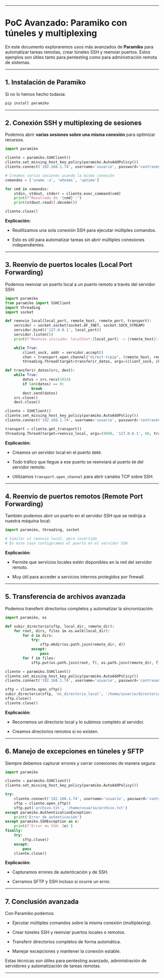 

---

# PoC Avanzado: Paramiko con túneles y multiplexing

En este documento exploraremos usos más avanzados de **Paramiko** para automatizar tareas remotas, crear túneles SSH y reenviar puertos. Estos ejemplos son útiles tanto para pentesting como para administración remota de sistemas.

---

## 1. Instalación de Paramiko

Si no lo hemos hecho todavía:

```bash
pip install paramiko
```

---

## 2. Conexión SSH y multiplexing de sesiones

Podemos abrir **varias sesiones sobre una misma conexión** para optimizar recursos.

```python
import paramiko

cliente = paramiko.SSHClient()
cliente.set_missing_host_key_policy(paramiko.AutoAddPolicy())
cliente.connect('192.168.1.74', username='usuario', password='contraseña')

# Creamos varias sesiones usando la misma conexión
comandos = ['uname -a', 'whoami', 'uptime']

for cmd in comandos:
    stdin, stdout, stderr = cliente.exec_command(cmd)
    print(f"Resultado de '{cmd}':")
    print(stdout.read().decode())

cliente.close()
```

**Explicación:**

- Reutilizamos una sola conexión SSH para ejecutar múltiples comandos.
    
- Esto es útil para automatizar tareas sin abrir múltiples conexiones independientes.
    

---

## 3. Reenvío de puertos locales (Local Port Forwarding)

Podemos reenviar un puerto local a un puerto remoto a través del servidor SSH:

```python
import paramiko
from paramiko import SSHClient
import threading
import socket

def reenvio_local(local_port, remote_host, remote_port, transport):
    servidor = socket.socket(socket.AF_INET, socket.SOCK_STREAM)
    servidor.bind(('127.0.0.1', local_port))
    servidor.listen(5)
    print(f"Reenvío iniciado: localhost:{local_port} -> {remote_host}:{remote_port}")

    while True:
        client_sock, addr = servidor.accept()
        chan = transport.open_channel("direct-tcpip", (remote_host, remote_port), addr)
        threading.Thread(target=transferir_datos, args=(client_sock, chan)).start()

def transferir_datos(src, dest):
    while True:
        datos = src.recv(1024)
        if len(datos) == 0:
            break
        dest.send(datos)
    src.close()
    dest.close()

cliente = SSHClient()
cliente.set_missing_host_key_policy(paramiko.AutoAddPolicy())
cliente.connect('192.168.1.74', username='usuario', password='contraseña')

transport = cliente.get_transport()
threading.Thread(target=reenvio_local, args=(8000, '127.0.0.1', 80, transport)).start()
```

**Explicación:**

- Creamos un servidor local en el puerto `8000`.
    
- Todo tráfico que llegue a ese puerto se reenviará al puerto `80` del servidor remoto.
    
- Utilizamos `transport.open_channel` para abrir canales TCP sobre SSH.
    

---

## 4. Reenvío de puertos remotos (Remote Port Forwarding)

También podemos abrir un puerto en el servidor SSH que se redirija a nuestra máquina local:

```python
import paramiko, threading, socket

# Similar al reenvío local, pero invertido
# En este caso configuramos el puerto en el servidor SSH
```

**Explicación:**

- Permite que servicios locales estén disponibles en la red del servidor remoto.
    
- Muy útil para acceder a servicios internos protegidos por firewall.
    

---

## 5. Transferencia de archivos avanzada

Podemos transferir directorios completos y automatizar la sincronización:

```python
import paramiko, os

def subir_directorio(sftp, local_dir, remote_dir):
    for root, dirs, files in os.walk(local_dir):
        for d in dirs:
            try:
                sftp.mkdir(os.path.join(remote_dir, d))
            except:
                pass
        for f in files:
            sftp.put(os.path.join(root, f), os.path.join(remote_dir, f))

cliente = paramiko.SSHClient()
cliente.set_missing_host_key_policy(paramiko.AutoAddPolicy())
cliente.connect('192.168.1.74', username='usuario', password='contraseña')

sftp = cliente.open_sftp()
subir_directorio(sftp, 'mi_directorio_local', '/home/usuario/directorio_remoto')
sftp.close()
cliente.close()
```

**Explicación:**

- Recorremos un directorio local y lo subimos completo al servidor.
    
- Creamos directorios remotos si no existen.
    

---

## 6. Manejo de excepciones en túneles y SFTP

Siempre debemos capturar errores y cerrar conexiones de manera segura:

```python
import paramiko

cliente = paramiko.SSHClient()
cliente.set_missing_host_key_policy(paramiko.AutoAddPolicy())

try:
    cliente.connect('192.168.1.74', username='usuario', password='contraseña')
    sftp = cliente.open_sftp()
    sftp.put('archivo.txt', '/home/usuario/archivo.txt')
except paramiko.AuthenticationException:
    print('Error de autenticación')
except paramiko.SSHException as e:
    print(f'Error en SSH: {e}')
finally:
    try:
        sftp.close()
    except:
        pass
    cliente.close()
```

**Explicación:**

- Capturamos errores de autenticación y de SSH.
    
- Cerramos SFTP y SSH incluso si ocurre un error.
    

---

## 7. Conclusión avanzada

Con Paramiko podemos:

- Ejecutar múltiples comandos sobre la misma conexión (multiplexing).
    
- Crear túneles SSH y reenviar puertos locales o remotos.
    
- Transferir directorios completos de forma automática.
    
- Manejar excepciones y mantener la conexión estable.
    

Estas técnicas son útiles para pentesting avanzado, administración de servidores y automatización de tareas remotas.

---
